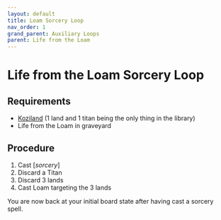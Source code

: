 ```yaml
---
layout: default
title: Loam Sorcery Loop
nav_order: 1
grand_parent: Auxiliary Loops
parent: Life from the Loam
---
```


# Life from the Loam Sorcery Loop

## Requirements

* [Koziland](../fundamental-loops/koziland.md) (1 land and 1 titan being the only thing in the library)
* Life from the Loam in graveyard

## Procedure

1. Cast [*sorcery*]
1. Discard a Titan
1. Discard 3 lands
1. Cast Loam targeting the 3 lands

You are now back at your initial board state after having cast a sorcery spell.
